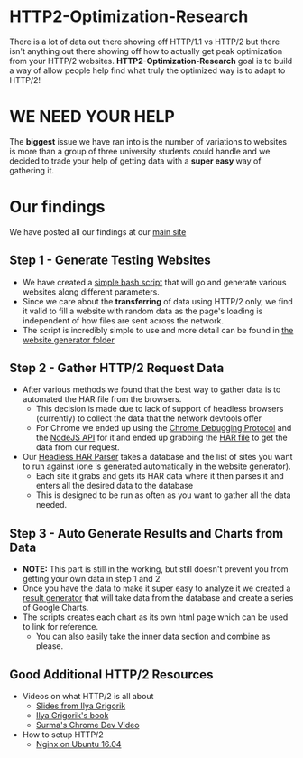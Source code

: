 # HTTP2-Optimization-Research
There is a lot of data out there showing off HTTP/1.1 vs HTTP/2 but there isn't anything out there showing off how to actually get peak optimization from your HTTP/2 websites. **HTTP2-Optimization-Research** goal is to build a way of allow people help find what truly the optimized way is to adapt to HTTP/2!

# WE NEED YOUR HELP
The **biggest** issue we have ran into is the number of variations to websites is more than a group of three university students could handle and we decided to trade your help of getting data with a **super easy** way of gathering it.

# Our findings
We have posted all our findings at our [main site](https://http2optimization.com/)

## Step 1 - Generate Testing Websites
* We have created a [simple bash script](website_gen) that will go and generate various websites along different parameters.
* Since we care about the **transferring** of data using HTTP/2 only, we find it valid to fill a website with random data as the page's loading is independent of how files are sent across the network.
* The script is incredibly simple to use and more detail can be found in [the website generator folder](website_gen)

## Step 2 - Gather HTTP/2 Request Data
* After various methods we found that the best way to gather data is to automated the HAR file from the browsers.
  * This decision is made due to lack of support of headless browsers (currently) to collect the data that the network devtools offer
  * For Chrome we ended up using the [Chrome Debugging Protocol](https://developer.chrome.com/devtools/docs/debugger-protocol) and the [NodeJS API](https://github.com/cyrus-and/chrome-remote-interface) for it and ended up grabbing the [HAR file](https://github.com/cyrus-and/chrome-har-capturer) to get the data from our request.
* Our [Headless HAR Parser](HAR) takes a database and the list of sites you want to run against (one is generated automatically in the website generator).
  * Each site it grabs and gets its HAR data where it then parses it and enters all the desired data to the database
  * This is designed to be run as often as you want to gather all the data needed.

## Step 3 - Auto Generate Results and Charts from Data
* **NOTE:** This part is still in the working, but still doesn't prevent you from getting your own data in step 1 and 2
* Once you have the data to make it super easy to analyze it we created a [result generator](results) that will take data from the database and create a series of Google Charts.
* The scripts creates each chart as its own html page which can be used to link for reference.
  * You can also easily take the inner data section and combine as please.

## Good Additional HTTP/2 Resources
  * Videos on what HTTP/2 is all about
	* [Slides from Ilya Grigorik](https://bit.ly/http2-opt)
	* [Ilya Grigorik's book](https://hpbn.co/http2/)
	* [Surma's Chrome Dev Video](https://www.youtube.com/watch?v=r5oT_2ndjms)
  * How to setup HTTP/2
	* [Nginx on Ubuntu 16.04](https://www.digitalocean.com/community/tutorials/how-to-set-up-nginx-with-http-2-support-on-ubuntu-16-04)
 